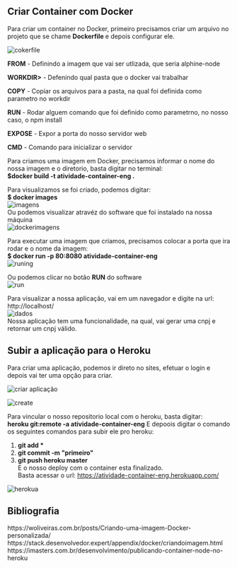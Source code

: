<h2>Criar Container com Docker</h2>
<p>Para criar um container no Docker, primeiro precisamos criar um arquivo no projeto que se chame <b> Dockerfile </b>e depois configurar ele.</p>

![cokerfile](https://user-images.githubusercontent.com/42754908/142747085-ea784370-1f61-475e-86b4-27e5592d0e5f.png)
<p><b>FROM</b> - Definindo a imagem que vai ser utlizada, que seria alphine-node</p>
<p><b>WORKDIR></b> - Defenindo qual pasta que o docker vai trabalhar</p>
<p><b>COPY</b> - Copiar os arquivos para a pasta, na qual foi definida como parametro no  workdir </p>
<p><b>RUN</b> -  Rodar alguem comando que foi definido como parametrno, no nosso caso, o npm install</p>
<p><b>EXPOSE</b> -  Expor a porta do nosso servidor web</p>
<p><b>CMD</b> -  Comando para inicializar o servidor</p>
<p> Para criamos uma imagem em Docker, precisamos informar o nome do nossa imagem e o diretorio, basta digitar no terminal:<br>
<b>$docker build -t atividade-container-eng .</b></p>

Para visualizamos se foi criado, podemos digitar:<br>
<b>$ docker images</b> <br>![imagens](https://user-images.githubusercontent.com/42754908/142762410-f59d7a39-8e26-4c77-b5f2-e67cdebed046.png)
<br>
Ou podemos visualizar atravéz do software que foi instalado na nossa máquina<br>
![dockerimagens](https://user-images.githubusercontent.com/42754908/142762420-74c901a7-a31b-4d48-9211-6bee8b99feb9.png)<br>

Para executar uma imagem que criamos, precisamos colocar a porta que ira rodar e o nome da imagem: <br>
<b>$ docker run -p 80:8080 atividade-container-eng</b><br>
![runing](https://user-images.githubusercontent.com/42754908/142762472-f35c87cb-ba48-4d91-8cc5-9e612260b359.png)

Ou podemos clicar no botão <b> RUN</b> do  software<br>
![run](https://user-images.githubusercontent.com/42754908/142762437-6d1bacef-6a5d-45f2-8f35-8389376c5900.png)
 
Para visualizar a nossa aplicação, vai em um navegador e digite na url:<br>
http://localhost/<br>
![dados](https://user-images.githubusercontent.com/42754908/142762666-aeb8a446-b64d-404e-b003-8c4ea8a221a6.png)<br>
Nossa aplicação tem uma funcionalidade, na qual, vai gerar uma cnpj  e retornar um cnpj válido.<br>
<h2>Subir a aplicação para o Heroku</h2>
Para criar uma aplicação, podemos ir direto no sites, efetuar o login e depois vai ter uma opção para criar.<br>

![criar aplicação](https://user-images.githubusercontent.com/42754908/142763019-49ab0a0c-62b5-4b7e-a729-940d3ce68042.png)<br>

![create](https://user-images.githubusercontent.com/42754908/142763007-59f19bad-c68f-4c0a-8354-60cfe4dde941.png)<br>

Para vincular o nosso repositorio local com o  heroku, basta digitar: <br>
<b>heroku git:remote -a atividade-container-eng</b>
E depoois digitar o comando os seguintes comandos para subir ele pro heroku:
1. <b> git add *</b><br>
2. <b> git commit -m  "primeiro"</b><br>
3. <b> git push heroku master</b><br>
E o nosso deploy com o container esta finalizado.<br>
Basta acessar o url: https://atividade-container-eng.herokuapp.com/<br>

![herokua](https://user-images.githubusercontent.com/42754908/142763262-ed4801ae-0f9e-4c0e-97bd-80540b45e001.png)


<h2>Bibliografia </h2>
https://woliveiras.com.br/posts/Criando-uma-imagem-Docker-personalizada/<br>
https://stack.desenvolvedor.expert/appendix/docker/criandoimagem.html <br>
https://imasters.com.br/desenvolvimento/publicando-container-node-no-heroku
